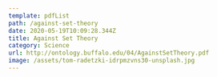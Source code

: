```yaml
---
template: pdfList
path: /against-set-theory
date: 2020-05-19T10:09:28.344Z
title: Against Set Theory
category: Science
url: http://ontology.buffalo.edu/04/AgainstSetTheory.pdf
image: /assets/tom-radetzki-idrpmzvns30-unsplash.jpg
---
```


